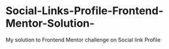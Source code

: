 # Social-Links-Profile-Frontend-Mentor-Solution-
My solution to Frontend Mentor challenge on Social link Profile
